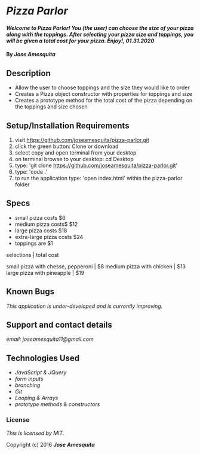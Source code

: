 # _Pizza Parlor_

#### _Welcome to Pizza Parlor! You (the user) can choose the size of your pizza along with the toppings. After selecting your pizza size and toppings, you will be given a total cost for your pizza. Enjoy!, 01.31.2020_

#### By _Jose Amesquita_

## Description

* Allow the user to choose toppings and the size they would like to order
* Creates a Pizza object constructor with properties for toppings and size
* Creates a prototype method for the total cost of the pizza depending on the toppings and size chosen

## Setup/Installation Requirements

1. visit https://github.com/joseamesquita/pizza-parlor.git
2. click the green button: Clone or download 
3. select copy and open terminal from your desktop
4. on terminal browse to your desktop: cd Desktop
5. type: 'git clone https://github.com/joseamesquita/pizza-parlor.git'
6. type: 'code .' 
7. to run the application type: 'open index.html' within the pizza-parlor folder

## Specs

* small pizza costs $6
* medium pizza costs$ $12
* large pizza costs $18
* extra-large pizza costs $24
* toppings are $1

selections | total cost

small pizza with chesse, pepperoni | $8
medium pizza with chicken | $13
large pizza with pineapple | $19


## Known Bugs

_This application is under-developed and is currently improving._

## Support and contact details

_email: joseamesquita11@gmail.com_

## Technologies Used

* _JavaScript & JQuery_
* _form inputs_
* _branching_
* _Git_
* _Looping & Arrays_
* _prototype methods & constructors_

### License

*This is licensed by MIT.*

Copyright (c) 2016 **_Jose Amesquita_**
